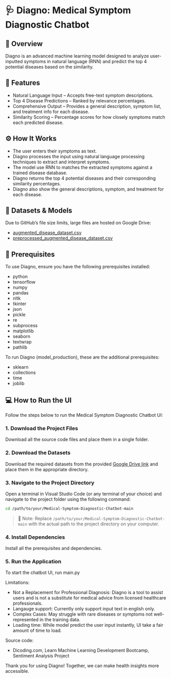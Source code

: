 # 🩺 Diagno: Medical Symptom Diagnostic Chatbot


## 🧠 Overview
Diagno is an advanced machine learning model designed to analyze user-inputted symptoms in natural language (RNN) and predict the top 4 potential diseases based on the similarity. 

## 🚀 Features
- Natural Language Input – Accepts free-text symptom descriptions.
- Top 4 Disease Predictions – Ranked by relevance percentages.
- Comprehensive Output – Provides a general description, symptom list, and treatment info for each disease.
- Similarity Scoring – Percentage scores for how closely symptoms match each predicted disease.
 
## ⚙️ How It Works
- The user enters their symptoms as text.
- Diagno processes the input using natural language processing techniques to extract and interpret symptoms.
- The model use RNN to matches the extracted symptoms against a trained disease database.
- Diagno returns the top 4 potential diseases and their corresponding similarity percentages.
- Diagno also show the general descriptions, symptom, and treatment for each disease.


## 💾 Datasets & Models
Due to GitHub’s file size limits, large files are hosted on Google Drive:

- [augmented_disease_dataset.csv](https://drive.google.com/file/d/12AqEcHYaqaRC3UBXSK2KY0mNdYwpFRSL/view?usp=drive_link)
- [preprocessed_augmented_disease_dataset.csv](https://drive.google.com/file/d/1andxggEAGof6QPGfodhtlKMOzA53vv8r/view?usp=drive_link)


## 🧰 Prerequisites
To use Diagno, ensure you have the following prerequisites installed:
- python
- tensorflow
- numpy
- pandas
- nltk
- tkinter
- json
- pickle
- re
- subprocess
- matplotlib
- seaborn
- textwrap
- pathlib

To run Diagno (model_production), these are the additional prerequisites:
- sklearn
- collections
- time
- joblib

## 💻 How to Run the UI

Follow the steps below to run the Medical Symptom Diagnostic Chatbot UI:

### 1. Download the Project Files
Download all the source code files and place them in a single folder.

### 2. Download the Datasets
Download the required datasets from the provided [Google Drive link](#-datasets--models) and place them in the appropriate directory.

### 3. Navigate to the Project Directory
Open a terminal in Visual Studio Code (or any terminal of your choice) and navigate to the project folder using the following command:
```bash 
cd /path/to/your/Medical-Symptom-Diagnostic-Chatbot-main
```

> 📝 Note: Replace `/path/to/your/Medical-Symptom-Diagnostic-Chatbot-main` with the actual path to the project directory on your computer.

### 4. Install Dependencies
   Install all the prerequisites and dependencies.

### 5. Run the Application
To start the chatbot UI, run main.py



Limitations:
- Not a Replacement for Professional Diagnosis: Diagno is a tool to assist users and is not a substitute for medical advice from licensed healthcare professionals.
- Langauge support: Currently only support input text in english only.
- Complex Cases: May struggle with rare diseases or symptoms not well-represented in the training data.
- Loading time: While model predict the user input instantly, UI take a fair amount of time to load.

Source code:
- Dicoding.com, Learn Machine Learning Development Bootcamp, Sentiment Analysis Project


Thank you for using Diagno! Together, we can make health insights more accessible.
